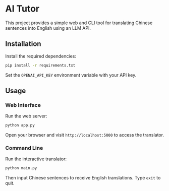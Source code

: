 # AI Tutor

This project provides a simple web and CLI tool for translating Chinese sentences into English using an LLM API.

## Installation

Install the required dependencies:

```bash
pip install -r requirements.txt
```

Set the `OPENAI_API_KEY` environment variable with your API key.

## Usage

### Web Interface

Run the web server:

```bash
python app.py
```

Open your browser and visit `http://localhost:5000` to access the translator.

### Command Line

Run the interactive translator:

```bash
python main.py
```

Then input Chinese sentences to receive English translations. Type `exit` to quit.
